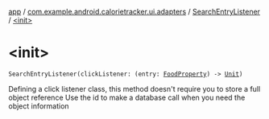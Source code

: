 [app](../../index.md) / [com.example.android.calorietracker.ui.adapters](../index.md) / [SearchEntryListener](index.md) / [&lt;init&gt;](./-init-.md)

# &lt;init&gt;

`SearchEntryListener(clickListener: (entry: `[`FoodProperty`](../../com.example.android.calorietracker.data.network.dto/-food-property/index.md)`) -> `[`Unit`](https://kotlinlang.org/api/latest/jvm/stdlib/kotlin/-unit/index.html)`)`

Defining a click listener class, this method doesn't require you to store a full object reference
Use the id to make a database call when you need the object information

